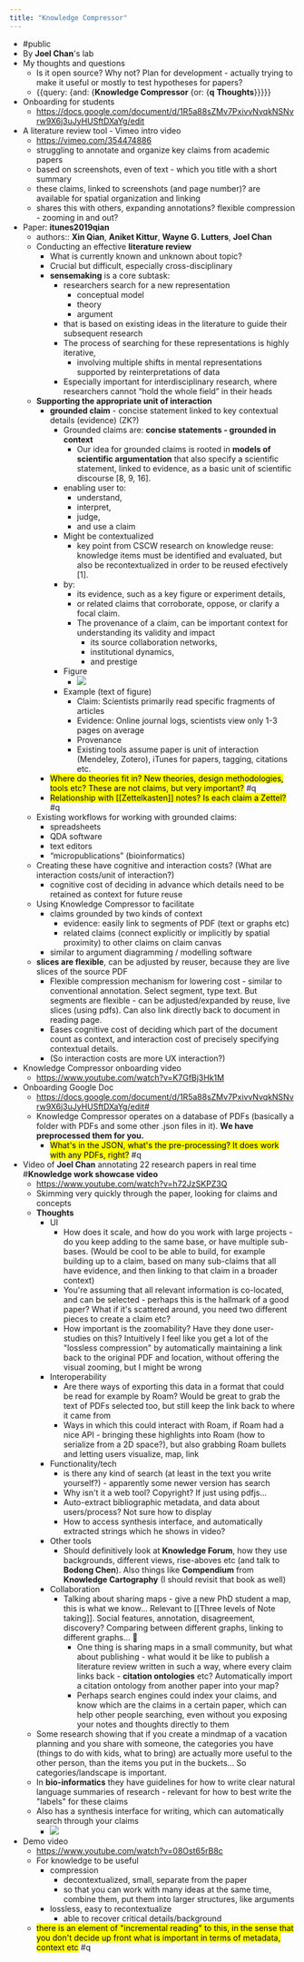 ```yaml
---
title: "Knowledge Compressor"
---
```


- <a id='iVphBTdzx'/>#public
- <a id='rFObX5bgg'/>By **Joel Chan**'s lab
- <a id='b5MXe9e4Z'/>My thoughts and questions
    - <a id='ghdhLZIyG'/>Is it open source? Why not? Plan for development - actually trying to make it useful or mostly to test hypotheses for papers?
    - <a id='k4lA00RCJ'/>{{query: {and: {**Knowledge Compressor** {or: {**q** **Thoughts**}}}}}
- <a id='XZcBzCfTq'/>Onboarding for students
    - <a id='E-EK-UKEg'/>https://docs.google.com/document/d/1R5a88sZMv7PxivvNvqkNSNvrw9X6j3uJyHUSftDXaYg/edit
- <a id='B1VaStHWf'/>A literature review tool - Vimeo intro video
    - <a id='4Ku581Chw'/>https://vimeo.com/354474886
    - <a id='_LgJ6xPgw'/>struggling to annotate and organize key claims from academic papers
    - <a id='4L25XoxwX'/>based on screenshots, even of text - which you title with a short summary
    - <a id='GqK_d4lZh'/>these claims, linked to screenshots (and page number)? are available for spatial organization and linking
    - <a id='9D4_RGMvm'/>shares this with others, expanding annotations? flexible compression - zooming in and out?
- <a id='qsfvqSuhI'/>Paper: **itunes2019qian**
    - <a id='sdx802Dve'/>authors:: **Xin Qian**, **Aniket Kittur**, **Wayne G. Lutters**, **Joel Chan**
    - <a id='t2li2j5hT'/>Conducting an effective **literature review**
        - <a id='n68dmpXF1'/>What is currently known and unknown about topic?
        - <a id='B2eXP24XJ'/>Crucial but difficult, especially cross-disciplinary
        - <a id='LDpQcjZtG'/>**sensemaking** is a core subtask:
            - <a id='gAgo8O8tB'/>researchers search for a new representation
                - <a id='xnfkCz4Vj'/>conceptual model
                - <a id='ezfdEhm39'/>theory
                - <a id='p_SjFi3ST'/>argument
            - <a id='j89Oe939f'/>that is based on existing ideas in the literature to guide their subsequent research
            - <a id='_-C3RySGn'/>The process of searching for these representations is highly iterative,
                - <a id='uz3k3qHBM'/>involving multiple shifts in mental representations supported by reinterpretations of data
            - <a id='0YMILJCXP'/>Especially important for interdisciplinary research, where researchers cannot “hold the whole field” in their heads
    - <a id='vuybli3tA'/>**Supporting the appropriate unit of interaction**
        - <a id='tXbhv4HvT'/>**grounded claim** - concise statement linked to key contextual details (evidence) (ZK?)
            - <a id='eKvUGLJKp'/>Grounded claims are: **concise statements - grounded in context**
                - <a id='2lwP_NZWx'/>Our idea for grounded claims is rooted in **models of scientific argumentation** that also specify a scientific statement, linked to evidence, as a basic unit of scientific discourse [8, 9, 16].
            - <a id='AZO0YfTCc'/>enabling user to:
                - <a id='bZpKyXGuT'/>understand,
                - <a id='UWxEu2PHg'/>interpret,
                - <a id='NjlkHN-I6'/>judge,
                - <a id='8QZ3WqOEN'/>and use a claim
            - <a id='mQ3PgfOsH'/>Might be contextualized
                - <a id='f_x6nsecd'/>key point from CSCW research on knowledge reuse: knowledge items must be identified and evaluated, but also be recontextualized in order to be reused efectively [1].
            - <a id='T2JPnSZLx'/>by:
                - <a id='bMU-vDx7Y'/>its evidence, such as a key figure or experiment details,
                - <a id='neiwe3FQi'/>or related claims that corroborate, oppose, or clarify a focal claim.
                - <a id='ykerNdqqc'/>The provenance of a claim, can be important context for understanding its validity and impact
                    - <a id='N3CAeLfkA'/>its source collaboration networks,
                    - <a id='fmxy6geNa'/>institutional dynamics,
                    - <a id='sKeuWaZxb'/>and prestige
            - <a id='sD9gukie5'/>Figure
                - <a id='jjTE6OCy3'/>![](https://firebasestorage.googleapis.com/v0/b/firescript-577a2.appspot.com/o/imgs%2Fapp%2Fstian%2FqRGYNNJvam?alt=media&token=a045010d-e2e5-4b20-861d-a53b8b4fafa8)
            - <a id='7erlb86Gm'/>Example (text of figure)
                - <a id='ZwNHUR8wG'/>Claim: Scientists primarily read specific fragments of articles
                - <a id='uts9to-O2'/>Evidence: Online journal logs, scientists view only 1-3 pages on average
                - <a id='94Q4spnRY'/>Provenance
                - <a id='DPx3N-_w_'/>Existing tools assume paper is unit of interaction (Mendeley, Zotero), iTunes for papers, tagging, citations etc.
        - <a id='8l5eBtL7A'/>&#8203;<mark>Where do theories fit in? New theories, design methodologies, tools etc? These are not claims, but very important?</mark> #q
        - <a id='VJZMdlXRV'/>&#8203;<mark>Relationship with [[Zettelkasten]] notes? Is each claim a Zettel?</mark> #q
    - <a id='pxDhw-34e'/>Existing workflows for working with grounded claims:
        - <a id='Ps1hDcAfY'/>spreadsheets
        - <a id='JkqthAcE1'/>QDA software
        - <a id='CZIgLDy1X'/>text editors
        - <a id='nM46gr5qJ'/>“micropublications” (bioinformatics)
    - <a id='bxd7kSm5U'/>Creating these have cognitive and interaction costs? (What are interaction costs/unit of interaction?)
        - <a id='ttExoIyPd'/>cognitive cost of deciding in advance which details need to be retained as context for future reuse
    - <a id='8AFIr97Le'/>Using Knowledge Compressor to facilitate
        - <a id='MS7poW9K7'/>claims grounded by two kinds of context
            - <a id='TwhAj5NGY'/>evidence: easily link to segments of PDF (text or graphs etc)
            - <a id='MkFpXzf4j'/>related claims (connect explicitly or implicitly by spatial proximity) to other claims on claim canvas
        - <a id='4G6JVGAKF'/>similar to argument diagramming / modelling software
    - <a id='hjENqVoh9'/>**slices are flexible**, can be adjusted by reuser, because they are live slices of the source PDF
        - <a id='1NjzWk08v'/>Flexible compression mechanism for lowering cost - similar to conventional annotation. Select segment, type text. But segments are flexible - can be adjusted/expanded by reuse, live slices (using pdfs). Can also link directly back to document in reading page.
        - <a id='OaGJ8RbqU'/>Eases cognitive cost of deciding which part of the document count as context, and interaction cost of precisely specifying contextual details.
        - <a id='0v4Bh4xs-'/>(So interaction costs are more UX interaction?)
- <a id='alfREJAt1'/>Knowledge Compressor onboarding video
    - <a id='ifftYyeI_'/>https://www.youtube.com/watch?v=K7GfBj3Hk1M
- <a id='oMXk87QbH'/>Onboarding Google Doc
    - <a id='PYfQI0kUK'/>https://docs.google.com/document/d/1R5a88sZMv7PxivvNvqkNSNvrw9X6j3uJyHUSftDXaYg/edit#
    - <a id='pG1Wa90Uq'/>Knowledge Compressor operates on a database of PDFs (basically a folder with PDFs and some other .json files in it). **We have preprocessed them for you.**
        - <a id='gu0iGux_6'/>&#8203;<mark>What's in the JSON, what's the pre-processing? It does work with any PDFs, right?</mark> #q
- <a id='zhlGUVs4K'/>Video of **Joel Chan** annotating 22 research papers in real time #**Knowledge work showcase video**
    - <a id='PZJr9Bsw7'/>https://www.youtube.com/watch?v=h72JzSKPZ3Q
    - <a id='dIgKkTz7N'/>Skimming very quickly through the paper, looking for claims and concepts
    - <a id='NLiUfZCdx'/>**Thoughts**
        - <a id='hgKdHtque'/>UI
            - <a id='LaZklMJNh'/>How does it scale, and how do you work with large projects - do you keep adding to the same base, or have multiple sub-bases. (Would be cool to be able to build, for example building up to a claim, based on many sub-claims that all have evidence, and then linking to that claim in a broader context)
            - <a id='eXtoQVYrZ'/>You're assuming that all relevant information is co-located, and can be selected - perhaps this is the hallmark of a good paper? What if it's scattered around, you need two different pieces to create a claim etc?
            - <a id='y1ie7filH'/>How important is the zoomability? Have they done user-studies on this? Intuitively I feel like you get a lot of the "lossless compression" by automatically maintaining a link back to the original PDF and location, without offering the visual zooming, but I might be wrong
        - <a id='xTporiMoh'/>Interoperability
            - <a id='6tZOKScbd'/>Are there ways of exporting this data in a format that could be read for example by Roam? Would be great to grab the text of PDFs selected too, but still keep the link back to where it came from
            - <a id='cidq-SvDc'/>Ways in which this could interact with Roam, if Roam had a nice API - bringing these highlights into Roam (how to serialize from a 2D space?), but also grabbing Roam bullets and letting users visualize, map, link
        - <a id='czQPualL3'/>Functionality/tech
            - <a id='xHNeQwQ07'/>is there any kind of search (at least in the text you write yourself?) - apparently some newer version has search
            - <a id='s2-fDIh9t'/>Why isn't it a web tool? Copyright? If just using pdfjs...
            - <a id='_lwaXuXex'/>Auto-extract bibliographic metadata, and data about users/process? Not sure how to display
            - <a id='SaJ9XgK3i'/>How to access synthesis interface, and automatically extracted strings which he shows in video?
        - <a id='9VIuKClZD'/>Other tools
            - <a id='FepLwieNa'/>Should definitively look at **Knowledge Forum**, how they use backgrounds, different views, rise-aboves etc (and talk to **Bodong Chen**). Also things like **Compendium** from **Knowledge Cartography** (I should revisit that book as well)
        - <a id='wJKegK2Ag'/>Collaboration
            - <a id='5CSxIGQ5l'/>Talking about sharing maps - give a new PhD student a map, this is what we know... Relevant to [[Three levels of Note taking]]. Social features, annotation, disagreement, discovery? Comparing between different graphs, linking to different graphs... 🤯
                - <a id='Jn7Kbowis'/>One thing is sharing maps in a small community, but what about publishing - what would it be like to publish a literature review written in such a way, where every claim links back - **citation ontologies** etc? Automatically import a citation ontology from another paper into your map?
                - <a id='pP6Qd28Zp'/>Perhaps search engines could index your claims, and know which are the claims in a certain paper, which can help other people searching, even without you exposing your notes and thoughts directly to them
    - <a id='q0fd-KPex'/>Some research showing that if you create a mindmap of a vacation planning and you share with someone, the categories you have (things to do with kids, what to bring) are actually more useful to the other person, than the items you put in the buckets... So categories/landscape is important.
    - <a id='DdiAyqWro'/>In **bio-informatics** they have guidelines for how to write clear natural language summaries of research - relevant for how to best write the "labels" for these claims
    - <a id='zBg_IUhXe'/>Also has a synthesis interface for writing, which can automatically search through your claims
        - <a id='PFDqJg36M'/>![](https://firebasestorage.googleapis.com/v0/b/firescript-577a2.appspot.com/o/imgs%2Fapp%2Fstian%2FNlTBhuzTMG?alt=media&token=021d977f-d889-49d1-9bdc-652ee649b956)
- <a id='W399lEZNo'/>Demo video
    - <a id='d-PRZzVEj'/>https://www.youtube.com/watch?v=08Ost65rB8c
    - <a id='5vQesPT69'/>For knowledge to be useful
        - <a id='BBdGwAs9B'/>compression
            - <a id='HzSiAlApm'/>decontextualized, small, separate from the paper
            - <a id='n3tEa26Fp'/>so that you can work with many ideas at the same time, combine them, put them into larger structures, like arguments
        - <a id='RZ90NgdsD'/>lossless, easy to recontextualize
            - <a id='Ej4MhTk37'/>able to recover critical details/background
    - <a id='RK2W6tPVV'/>&#8203;<mark>there is an element of "incremental reading" to this, in the sense that you don't decide up front what is important in terms of metadata, context etc</mark> #q
